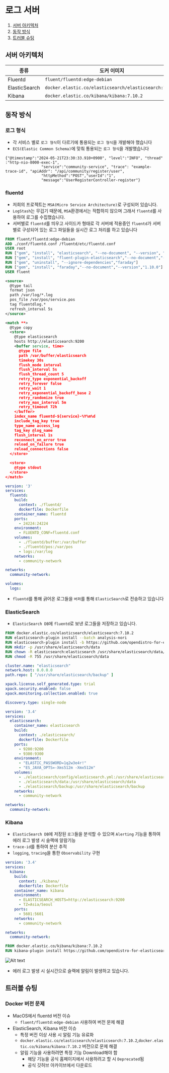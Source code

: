 # 로그 서버

1. [서버 아키텍처](#서버-아키텍처)
2. [동작 방식](#동작-방식)
3. [트러블 슈팅](#트러블-슈팅)

## 서버 아키텍처

| 종류          | 도커 이미지                                            |
| ------------- | ------------------------------------------------------ |
| Fluentd       | `fluent/fluentd:edge-debian`                           |
| ElasticSearch | `docker.elastic.co/elasticsearch/elasticsearch:7.10.2` |
| Kibana        | `docker.elastic.co/kibana/kibana:7.10.2`               |

## 동작 방식
### 로그 형식
- 각 서비스 별로 `로그 형식`이 다르기에 통용되는 `로그 형식`을 개발해야 했습니다
- `ECS(Elastic Common Schema)`에 맞춰 통용되는 `로그 형식`을 개발했습니다
```
{"@timestamp":"2024-05-21T23:30:33.910+0900", "level":"INFO", "thread" :"http-nio-8000-exec-1",
                "service":"community-service", "trace": "example-trace-id", "apiAddr": "/api/community/register/user",
                "httpMethod":"POST","userId":"1",
                "message":"UserRegisterController-register"}
```
### fluentd
- 저희의 프로젝트는 `MSA(Micro Service Architecture)`로 구성되어 있습니다. 
- `LogStash`는 무겁기 때문에, `MSA`환경에서는 적합하지 않으며 그래서 `fluentd`를 사용하여 로그를 수집했습니다.
- 서버별로 `fluentd`를 띄우고 사이드카 형태로 각 서버에 적용중인 `fluentd`가 서버별로 구성되어 있는 로그 파일들을 실시간 로그 처리를 하고 있습니다
~~~Dockerfile
FROM fluent/fluentd:edge-debian
ADD ./conf/fluentd.conf /fluentd/etc/fluentd.conf
USER root
RUN ["gem", "install", "elasticsearch", "--no-document", "--version", "7.17.10"]
RUN ["gem", "install", "fluent-plugin-elasticsearch","--no-document","--version","5.2.3"]
RUN ["gem", "uninstall", "--ignore-dependencies","faraday"]
RUN ["gem", "install", "faraday","--no-document","--version","1.10.0"]
USER fluent
~~~
~~~xml
<source>
  @type tail
  format json
  path /var/log/*.log
  pos_file /var/pos/service.pos
  tag fluentdlog.*
  refresh_interval 5s
</source>

<match **>
  @type copy
  <store>
    @type elasticsearch
    hosts http://elasticsearch:9200
    <buffer service, time>
      @type file
      path /var/buffer/elasticsearch
      timekey 30s
      flush_mode interval
      flush_interval 5s
      flush_thread_count 5
      retry_type exponential_backoff
      retry_forever false
      retry_wait 1
      retry_exponential_backoff_base 2
      retry_randomize true
      retry_max_interval 5m
      retry_timeout 72h
    </buffer>
    index_name fluentd-${service}-%Y%m%d
    include_tag_key true
    type_name access_log
    tag_key @log_name
    flush_interval 1s
    reconnect_on_error true
    reload_on_failure true
    reload_connections false
  </store>

  <store>
    @type stdout
  </store>
</match>
~~~
~~~yml
version: '3'
services:
  fluentd:
    build:
      context: ./fluentd/
      dockerfile: Dockerfile
    container_name: fluentd
    ports:
      - 24224:24224
    environment:
      - FLUENTD_CONF=fluentd.conf
    volumes:
      - ./fluentd/buffer:/var/buffer
      - ./fluentd/pos:/var/pos
      - logs:/var/log
    networks:
      - community-network

networks:
  community-network:

volumes:
  logs:
~~~
- `fluentd`를 통해 긁어온 로그들을 `버퍼`를 통해 `ElasticSearch`로 전송하고 있습니다
### ElasticSearch
- `ElasticSearch DB`에 `fluentd`로 보낸 로그들을 저장하고 있습니다.
~~~Dockerfile
FROM docker.elastic.co/elasticsearch/elasticsearch:7.10.2
RUN elasticsearch-plugin install --batch analysis-nori
RUN elasticsearch-plugin install -b https://github.com/opendistro-for-elasticsearch/alerting/releases/download/v1.13.1.0/alerting.zip
RUN mkdir -p /usr/share/elasticsearch/data
RUN chown -R elasticsearch:elasticsearch /usr/share/elasticsearch/data/nodes
RUN chmod -R 755 /usr/share/elasticsearch/data
~~~
~~~yml
cluster.name: "elasticsearch"
network.host: 0.0.0.0
path.repo: [ "/usr/share/elasticsearch/backup" ]

xpack.license.self_generated.type: trial
xpack.security.enabled: false
xpack.monitoring.collection.enabled: true

discovery.type: single-node
~~~
~~~yml
version: '3.4'
services:
  elasticsearch:
    container_name: elasticsearch
    build:
      context: ./elasticsearch/
      dockerfile: Dockerfile
    ports:
      - 9200:9200
      - 9300:9300
    environment:
      - "ELASTIC_PASSWORD=1q2w3e4r!"
      - "ES_JAVA_OPTS=-Xms512m -Xmx512m"
    volumes:
      - ./elasticsearch/config/elasticsearch.yml:/usr/share/elasticsearch/config/elasticsearch.yml
      - ./elasticsearch/data:/usr/share/elasticsearch/data
      - ./elasticsearch/backup:/usr/share/elasticsearch/backup
    networks:
      - community-network

networks:
  community-network:
~~~
### Kibana
- `ElasticSearch DB`에 저장된 `로그`들을 분석할 수 있으며 `Alerting` 기능을 통하여 에러 로그 발생 시 슬랙에 알람기능 
- `trace-id`를 통하여 분산 추적
- `logging`, `tracing`을 통한 `Observability` 구현
~~~yml
version: '3.4'
services:
  kibana:
    build:
      context: ./kibana/
      dockerfile: Dockerfile
    container_name: kibana
    environment:
      - ELASTICSEARCH_HOSTS=http://elasticsearch:9200
      - TZ=Asia/Seoul
    ports:
      - 5601:5601
    networks:
      - community-network

networks:
  community-network:
~~~
~~~Dockerfile
FROM docker.elastic.co/kibana/kibana:7.10.2
RUN kibana-plugin install https://github.com/opendistro-for-elasticsearch/alerting-kibana-plugin/releases/download/v1.13.0.0/opendistroAlertingKibana-1.13.0.0.zip
~~~
![Alt text](image.png)
- 에러 로그 발생 시 실시간으로 슬랙에 알림이 발생하고 있습니다.
## 트러블 슈팅
### Docker 버전 문제
- MacOS에서 fluentd 버전 이슈
    - `fluent/fluentd:edge-debian` 사용하여 버전 문제 해결
- ElasticSearch, Kibana 버전 이슈
    - 특정 버전 이상 사용 시 알림 기능 유료화
    - `docker.elastic.co/elasticsearch/elasticsearch:7.10.2`,`docker.elastic.co/kibana/kibana:7.10.2` 버전으로 문제 해결
    - 알림 기능을 사용하려면 특정 기능 Download해야 함
        - 해당 기능을 공식 홈페이지에서 사용하려고 할 시 `Deprecated`됨
        - 공식 깃허브 아카이브에서 다운로드
